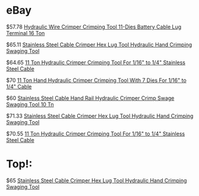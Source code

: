 # eBay
$57.78 [Hydraulic Wire Crimper Crimping Tool 11-Dies Battery Cable Lug Terminal 16 Ton](https://www.ebay.com/itm/194820729491)

$65.11 [Stainless Steel Cable Crimper Hex Lug Tool Hydraulic Hand Crimping Swaging Tool](https://www.ebay.com/itm/194820748025)

$64.65 [11 Ton Hydraulic Crimper Crimping Tool For 1/16" to 1/4" Stainless Steel Cable](https://www.ebay.com/itm/304354340102)

$70 [11 Ton Hand Hydraulic Crimper Crimping Tool With 7 Dies For 1/16" to 1/4" Cable](https://www.ebay.com/itm/115251842125)

$60 [Stainless Steel Cable Hand Rail Hydraulic Crimper Crimp Swage Swaging Tool 10 Tn](https://www.ebay.com/itm/254655731570)

$71.33 [Stainless Steel Cable Crimper Hex Lug Tool Hydraulic Hand Crimping Swaging Tool](https://www.ebay.com/itm/234386458480)

$70.55 [11 Ton Hydraulic Crimper Crimping Tool For 1/16" to 1/4" Stainless Steel Cable](https://www.ebay.com/itm/325049581945)

# Top!:
$65 [Stainless Steel Cable Crimper Hex Lug Tool Hydraulic Hand Crimping Swaging Tool](https://www.ebay.com/itm/194820748025)
